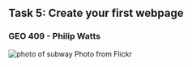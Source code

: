 
## Task 5: Create your first webpage
### GEO 409 - Philip Watts
![photo of subway](https://live.staticflickr.com/65535/54365150100_de5b8e19c6_k.jpg" )
Photo from Flickr
